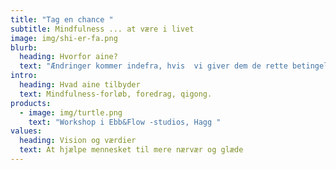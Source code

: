 ```yaml
---
title: "Tag en chance "
subtitle: Mindfulness ... at være i livet
image: img/shi-er-fa.png
blurb:
  heading: Hvorfor aine?
  text: "Ændringer kommer indefra, hvis  vi giver dem de rette betingelser. "
intro:
  heading: Hvad aine tilbyder
  text: Mindfulness-forløb, foredrag, qigong.
products:
  - image: img/turtle.png
    text: "Workshop i Ebb&Flow -studios, Hagg "
values:
  heading: Vision og værdier
  text: At hjælpe mennesket til mere nærvær og glæde
---
```

